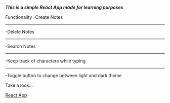 
***This is a simple React App made for learning purposes***

Functionality 
-Create Notes
***
-Delete Notes
***
-Search Notes
***
-Keep track of characters while typing
***
-Toggle button to change between light and dark theme

Take a look...

[React App](https://chrisguzman94.github.io/react-notes-app/)
